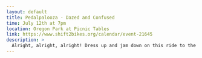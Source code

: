 ```yaml
---
layout: default
title: Pedalpalooza - Dazed and Confused
time: July 12th at 7pm
location: Oregon Park at Picnic Tables
link: https://www.shift2bikes.org/calendar/event-21645
description: >
  Alright, alright, alright! Dress up and jam down on this ride to the party at the moon tower. Stay late for a Joint-Sub Committee meeting at the 50 yard line! School's out forever, Class of '76.
---
```


